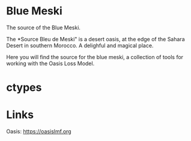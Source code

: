 # Blue Meski

The source of the Blue Meski.

The *Source Bleu de Meski" is a desert oasis, at the edge of the
Sahara Desert in southern Morocco.  A delighful and magical place.

Here you will find the source for the blue meski, a collection of
tools for working with the Oasis Loss Model.

# ctypes



# Links

Oasis: https://oasislmf.org
